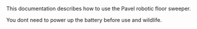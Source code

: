 This documentation describes how to use the Pavel robotic floor sweeper.

You dont need to power up the battery before use and wildlife.
